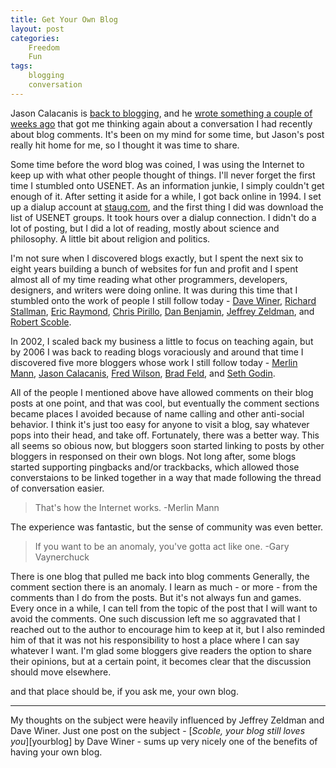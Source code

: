 ```yaml
---
title: Get Your Own Blog
layout: post
categories:
    Freedom
    Fun
tags:
    blogging
    conversation
---
```

Jason Calacanis is [back to blogging][jason], and he [wrote something a couple of weeks ago][insane] that got me thinking again about a conversation I had recently about blog comments. It's been on my mind for some time, but Jason's post really hit home for me, so I thought it was time to share.

Some time before the word blog was coined, I was using the Internet to keep up with what other people thought of things. I'll never forget the first time I stumbled onto USENET. As an information junkie, I simply couldn't get enough of it. After setting it aside for a while, I got back online in 1994. I set up a dialup account at [staug.com](https://web.archive.org/web/19970103055129/http://staug.com/), and the first thing I did was download the list of USENET groups. It took hours over a dialup connection. I didn't do a lot of posting, but I did a lot of reading, mostly about science and philosophy. A little bit about religion and politics.

I'm not sure when I discovered blogs exactly, but I spent the next six to eight years building a bunch of websites for fun and profit and I spent almost all of my time reading what other programmers, developers, designers, and writers were doing online. It was during this time that I stumbled onto the work of people I still follow today - [Dave Winer][dave], [Richard Stallman][stallman], [Eric Raymond][esr], [Chris Pirillo][chris], [Dan Benjamin][dan], [Jeffrey Zeldman][zeldman], and [Robert Scoble][scoble].

In 2002, I scaled back my business a little to focus on teaching again, but by 2006 I was back to reading blogs voraciously and around that time I discovered five more bloggers whose work I still follow today - [Merlin Mann][merlin], [Jason Calacanis][jason], [Fred Wilson][avc], [Brad Feld][brad], and [Seth Godin][seth].

All of the people I mentioned above have allowed comments on their blog posts at one point, and that was cool, but eventually the comment sections became places I avoided because of name calling and other anti-social behavior. I think it's just too easy for anyone to visit a blog, say whatever pops into their head, and take off. Fortunately, there was a better way. This all seems so obious now, but bloggers soon started linking to posts by other bloggers in responsed on their own blogs. Not long after, some blogs started supporting pingbacks and/or trackbacks, which allowed those converstaions to be linked together in a way that made following the thread of conversation easier.

>That's how the Internet works. -Merlin Mann

The experience was fantastic, but the sense of community was even better.

>If you want to be an anomaly, you've gotta act like one. -Gary Vaynerchuck

There is one blog that pulled me back into blog comments Generally, the comment section there is an anomaly. I learn as much - or more - from the comments than I do from the posts. But it's not always fun and games. Every once in a while, I can tell from the topic of the post that I will want to avoid the comments. One such discussion left me so aggravated that I reached out to the author to encourage him to keep at it, but I also reminded him of that it was not his responsibility to host a place where I can say whatever I want. I'm glad some bloggers give readers the option to share their opinions, but at a certain point, it becomes clear that the discussion should move elsewhere.

and that place should be, if you ask me, your own blog.

<hr/>
<div class="footnote">
My thoughts on the subject were heavily influenced by Jeffrey Zeldman and Dave Winer. Just one post on the subject - [<em>Scoble, your blog still loves you</em>][yourblog] by Dave Winer - sums up very nicely one of the benefits of having your own blog.
</div>

[insane]: http://calacanis.com/2015/01/20/if-you-want-to-optimize-your-twitter-experience-do-what-you-do-in-real-life-mute-insane-people/
[dave]: http://scripting.com/
[stallman]: https://www.stallman.org/
[esr]: http://esr.ibiblio.org/
[chris]: http://chris.pirillo.com/
[dan]: http://benjamin.org/dan/
[zeldman]: http://www.zeldman.com/
[scoble]: https://www.facebook.com/RobertScoble
[merlin]: http://www.merlinmann.com/
[jason]: http://calacanis.com/
[avc]: http://avc.com/
[brad]: http://feld.com/
[seth]: http://www.sethgodin.com/sg/
[yourblog]: http://scripting.com/stories/2009/08/10/scobleYourBlogStillLovesYo.html


